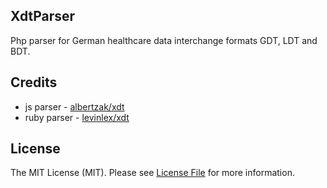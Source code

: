 ## XdtParser
Php parser for German healthcare data interchange formats GDT, LDT and BDT.

## Credits
- js parser - [albertzak/xdt](https://github.com/albertzak/xdt)  
- ruby parser - [levinlex/xdt](https://github.com/levinalex/xdt)

## License
The MIT License (MIT). Please see [License File](LICENSE.md) for more information.